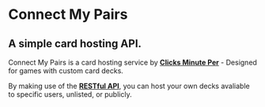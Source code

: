 # Connect My Pairs

## A simple card hosting API.

Connect My Pairs is a card hosting service by [**Clicks Minute Per**](https://clicksminuteper.net) - Designed for games with custom card decks.

By making use of the [**RESTful API**](https://restfulapi.net/), you can host your own decks avaliable to specific users, unlisted, or publicly.
